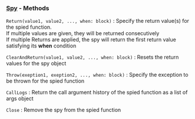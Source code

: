 ### [Spy](<../Spy.md>) - Methods
`Return(value1, value2, ..., when: block)`
: Specify the return value(s) for the spied function.   
If multiple values are given, they will be returned consecutively   
If multiple Returns are applied, the spy will return the first return value satisfying its **when** condition

`ClearAndReturn(value1, value2, ..., when: block)`
: Resets the return values for the spy object

`Throw(exeption1, exeption2, ..., when: block)`
: Specify the exception to be thrown for the spied function

`CallLogs`
: Return the call argument history of the spied function as a list of args object

`Close`
: Remove the spy from the spied function